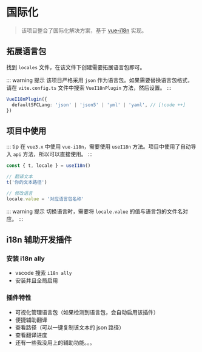 # 国际化

> 该项目整合了国际化解决方案，基于 [vue-i18n](https://github.com/intlify/vue-i18n-next) 实现。

## 拓展语言包

找到 `locales` 文件，在该文件下创建需要拓展语言包即可。

::: warning 提示
该项目严格采用 `json` 作为语言包。如果需要替换语言包格式，请在 `vite.config.ts` 文件中搜索 `VueI18nPlugin` 方法，然后设置。
:::

```ts
VueI18nPlugin({
  defaultSFCLang: 'json' | 'json5' | 'yml' | 'yaml', // [!code ++]
})
```

## 项目中使用

::: tip
在 `vue3.x` 中使用 `vue-i18n`，需要使用 `useI18n` 方法。项目中使用了自动导入 `api` 方法，所以可以直接使用。
:::

```ts
const { t, locale } = useI18n()

// 翻译文本
t('你的文本路径')

// 修改语言
locale.value = '对应语言包名称'
```

::: warning 提示
切换语言时，需要将 `locale.value` 的值与语言包的文件名对应。
:::

## i18n 辅助开发插件

### 安装 i18n ally

- vscode 搜索 `i18n ally`
- 安装并且全局启用

<!-- > 该插件可以让你可视化的管理操作语言包，也可以辅助翻译（虽然是机翻）。 -->

### 插件特性

- 可视化管理语言包（如果检测到语言包，会自动启用该插件）
- 便捷辅助翻译
- 查看路径（可以一键复制该文本的 json 路径）
- 查看翻译进度
- 还有一些我没用上的辅助功能。。。
